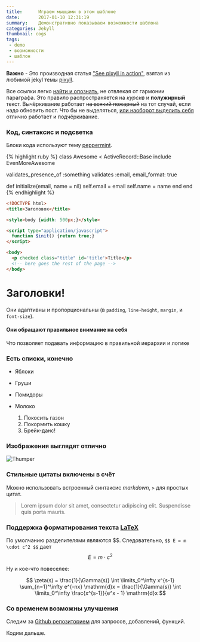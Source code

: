 ```yaml
---
title:      Играем мышцами в этом шаблоне
date:       2017-01-10 12:31:19
summary:    Демонстративно показываем возможности шаблона
categories: Jekyll
thumbnail: cogs
tags:
 - demo
 - возможности
 - шаблон
---
```


**Важно** - Это производная статья ["See pixyll in action"][1], взятая из любимой jekyl темы [pixyll][4].

Все ссылки легко [найти и опознать](#), не отвлекая от гармонии параграфа. Это правило распространяется на _курсив_ и __полужирный__ текст. Вычёркивание работает <del>на всякий пожарный</del> на тот случай, если надо обновить пост.
Что бы не выделяться, <ins>или наоборот выделить себя</ins> отлично работает и подчёркивание.

### Код, синтаксис и подсветка

Блоки кода используют тему [peppermint][2].

{% highlight ruby %}
class Awesome < ActiveRecord::Base
  include EvenMoreAwesome

  validates_presence_of :something
  validates :email, email_format: true

  def initialize(email, name = nil)
    self.email = email
    self.name = name
  end
end
{% endhighlight %}

```html
<!DOCTYPE html>
<title>Заголовок</title>

<style>body {width: 500px;}</style>

<script type="application/javascript">
  function $init() {return true;}
</script>

<body>
  <p checked class="title" id='title'>Title</p>
  <!-- here goes the rest of the page -->
</body>
```

# Заголовки!

Они адаптивны и пропорциональны (в `padding`, `line-height`, `margin`, и `font-size`).

#### Они обращают правильное внимание на себя

Что позволяет подавать информацию в правильной иерархии и логике

### Есть списки, конечно

* Яблоки
* Груши
* Помидоры
* Молоко

  1. Покосить газон
  2. Покормить кошку
  3. Брейк-данс!

### Изображения выглядят отлично

![Thumper](https://i.imgur.com/DMCHDqF.jpg)

### Стильные цитаты включены в счёт

Можно использовать встроенный синтаксис _markdown_, `>` для простых цитат.

> Lorem ipsum dolor sit amet, consectetur adipiscing elit. Suspendisse quis porta mauris.

### Поддержка форматирования текста [LaTeX](https://ru.sharelatex.com/)

По умолчанию разделителями являются \$\$. Следовательно, `$$ E = m \cdot c^2 $$` дает $$ E = m \cdot c^2 $$

Ну и кое-что повеселее:

$$ \zeta(s) = \frac{1}{\Gamma(s)} \int \limits_0^\infty x^{s-1} \sum_{n=1}^\infty e^{-nx} \mathrm{d}x = \frac{1}{\Gamma(s)} \int \limits_0^\infty \frac{x^{s-1}}{e^x - 1} \mathrm{d}x $$

### Со временем возможны улучшения

Следим за [Github репозиторием][3] для запросов,
добавлений, функций.

Кодим дальше.

[1]: http://pixyll.com/jekyll/pixyll/2014/06/10/see-pixyll-in-action/
[2]: https://noahfrederick.com/log/lion-terminal-theme-peppermint/
[3]: https://github.com/jacobtomlinson/carte-noire
[4]: http://pixyll.com/
